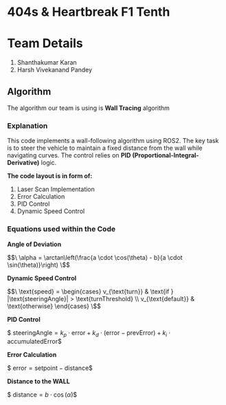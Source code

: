# 404s & Heartbreak F1 Tenth

# Team Details
1. Shanthakumar Karan 
2. Harsh Vivekanand Pandey

## Algorithm

The algorithm our team is using is **Wall Tracing** algorithm 

### Explanation 

This code implements a wall-following algorithm using ROS2. The key task is to steer the vehicle to maintain a fixed distance from the wall while navigating curves. The control relies on **PID (Proportional-Integral-Derivative)** logic.

**The code layout is in form of:**

1. Laser Scan Implementation
2. Error Calculation
3. PID Control
4. Dynamic Speed Control

### Equations used within the Code

**Angle of Deviation** 

$$\
\alpha = \arctan\left(\frac{a \cdot \cos(\theta) - b}{a \cdot \sin(\theta)}\right)
\$$
 
**Dynamic Speed Control**

$$\
\text{speed} =
\begin{cases} 
v_{\text{turn}} & \text{if } |\text{steeringAngle}| > \text{turnThreshold} \\
v_{\text{default}} & \text{otherwise}
\end{cases}
\$$

**PID Control**

$$\
\text{steeringAngle} = k_p \cdot \text{error} + k_d \cdot (\text{error} - \text{prevError}) + k_i \cdot \text{accumulatedError}
\$$

**Error Calculation**

$$\
\text{error} = \text{setpoint} - \text{distance}
\$$

**Distance to the WALL**

$$\
\text{distance} = b \cdot \cos(\alpha)
\$$
